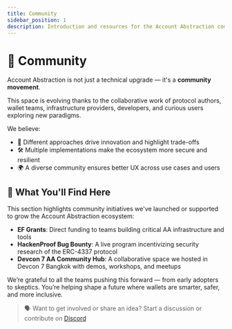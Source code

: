 ```yaml
---
title: Community
sidebar_position: 1
description: Introduction and resources for the Account Abstraction community.
---
```


# 🤝 Community

Account Abstraction is not just a technical upgrade — it's a **community movement**.

This space is evolving thanks to the collaborative work of protocol authors, wallet teams, infrastructure providers, developers, and curious users exploring new paradigms.

We believe:
- 🧠 Different approaches drive innovation and highlight trade-offs  
- 🛠 Multiple implementations make the ecosystem more secure and resilient  
- 🌍 A diverse community ensures better UX across use cases and users

## 👥 What You'll Find Here

This section highlights community initiatives we've launched or supported to grow the Account Abstraction ecosystem:
- **EF Grants**: Direct funding to teams building critical AA infrastructure and tools
- **HackenProof Bug Bounty**: A live program incentivizing security research of the ERC-4337 protocol  
- **Devcon 7 AA Community Hub**: A collaborative space we hosted in Devcon 7 Bangkok with demos, workshops, and meetups

We’re grateful to all the teams pushing this forward — from early adopters to skeptics. You’re helping shape a future where wallets are smarter, safer, and more inclusive.

> 🗣️ Want to get involved or share an idea? Start a discussion or contribute on [Discord](https://discord.gg/8s55fSSauF)
